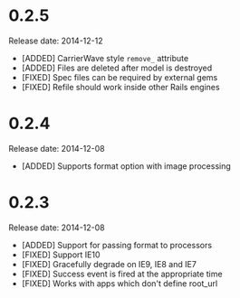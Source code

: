 # 0.2.5

Release date: 2014-12-12

- [ADDED] CarrierWave style `remove_` attribute
- [ADDED] Files are deleted after model is destroyed
- [FIXED] Spec files can be required by external gems
- [FIXED] Refile should work inside other Rails engines

# 0.2.4

Release date: 2014-12-08

- [ADDED] Supports format option with image processing

# 0.2.3

Release date: 2014-12-08

- [ADDED] Support for passing format to processors
- [FIXED] Support IE10
- [FIXED] Gracefully degrade on IE9, IE8 and IE7
- [FIXED] Success event is fired at the appropriate time
- [FIXED] Works with apps which don't define root_url
